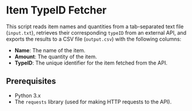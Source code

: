 # Item TypeID Fetcher

This script reads item names and quantities from a tab-separated text file (`input.txt`), retrieves their corresponding `typeID` from an external API, and exports the results to a CSV file (`output.csv`) with the following columns:

- **Name**: The name of the item.
- **Amount**: The quantity of the item.
- **TypeID**: The unique identifier for the item fetched from the API.

## Prerequisites

- Python 3.x
- The `requests` library (used for making HTTP requests to the API).
